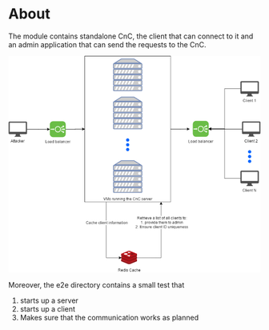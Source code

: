 # About

The module contains standalone CnC, the client that can connect to it and an admin application
that can send the requests to the CnC.


![Standalone standalone architecture](../../architecture/standaloneArchitectureScaled.png "Standalone scalable architecture")

Moreover, the e2e directory contains a small test that

1. starts up a server
2. starts up a client 
3. Makes sure that the communication works as planned